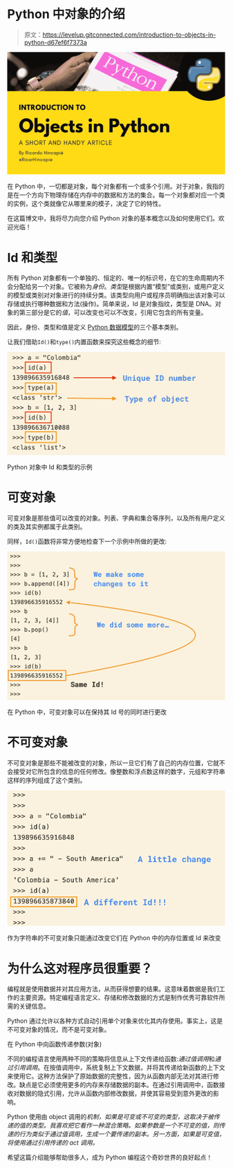 # Python 中对象的介绍

> 原文：<https://levelup.gitconnected.com/introduction-to-objects-in-python-d67ef6f7373a>

![](img/16079e83540c40673074d2b1a65b30b0.png)

在 Python 中，一切都是对象，每个对象都有一个或多个引用。对于对象，我指的是在一个方向下物理存储在内存中的数据和方法的集合。每一个对象都对应一个类的实例，这个类就像它从哪里来的模子，决定了它的特性。

在这篇博文中，我将尽力向您介绍 Python 对象的基本概念以及如何使用它们。欢迎光临！

# Id 和类型

所有 Python 对象都有一个单独的、恒定的、唯一的标识号，在它的生命周期内不会分配给另一个对象。它被称为*身份*。*类型*是根据内置“模型”或类别，或用户定义的模型或类别对对象进行的持续分类。该类型向用户或程序员明确指出该对象可以存储或执行哪种数据和方法(操作)。简单来说，Id 是对象指纹，类型是 DNA。对象的第三部分是它的*值*，可以改变也可以不改变，引用它包含的所有变量。

因此，身份、类型和值是定义 [Python 数据模型](https://docs.python.org/3/reference/datamodel.html)的三个基本类别。

让我们借助`Id()`和`type()`内置函数来探究这些概念的细节:

![](img/965aa88a449c1cfa7c95c13f0c7c9ec2.png)

Python 对象中 Id 和类型的示例

# 可变对象

可变对象是那些值可以改变的对象。列表、字典和集合等序列，以及所有用户定义的类及其实例都属于此类别。

同样，`Id()`函数将非常方便地检查下一个示例中所做的更改:

![](img/6c3eeeecaab13637301a3992511fc792.png)

在 Python 中，可变对象可以在保持其 Id 号的同时进行更改

# 不可变对象

不可变对象是那些不能被改变的对象，所以一旦它们有了自己的内存位置，它就不会接受对它所包含的信息的任何修改。像整数和浮点数这样的数字，元组和字符串这样的序列组成了这个类别。

![](img/173e5d5707203adefd422f5e49b12639.png)

作为字符串的不可变对象只能通过改变它们在 Python 中的内存位置或 Id 来改变

# 为什么这对程序员很重要？

编程就是使用数据并对其应用方法，从而获得想要的结果。这意味着数据是我们工作的主要资源。特定编程语言定义、存储和修改数据的方式是制作优秀可靠软件所需的关键信息。

Python 通过允许以各种方式自动引用单个对象来优化其内存使用。事实上，这是不可变对象的情况，而不是可变对象。

在 Python 中向函数传递参数(对象)

不同的编程语言使用两种不同的策略将信息从上下文传递给函数:*通过值调用*和*通过引用调用*。在按值调用中，系统复制上下文数据，并将其传递给新函数的上下文来使用它。这种方法保护了原始数据的完整性，因为从函数内部无法对其进行修改。缺点是它必须使用更多的内存来存储数据的副本。在通过引用调用中，函数接收对数据的隐式引用，允许从函数内部修改数据，并使其容易受到意外更改的影响。

Python 使用由 object 调用的*机制，如果是可变或不可变的类型，这取决于被传递的值的类型。我喜欢把它看作一种混合策略。如果参数是一个不可变的值，则传递的行为类似于通过值调用，生成一个要传递的副本。另一方面，如果是可变值，将使用通过引用传递的 act 调用。*

希望这篇介绍能够帮助很多人，成为 Python 编程这个奇妙世界的良好起点！